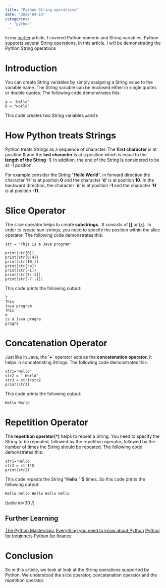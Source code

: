 ```yaml
---
title: "Python String operations"
date: "2020-04-14"
categories: 
  - "python"
---
```


In my [earlier](https://learnjava.co.in/python-numeric-and-string-variables/) article, I covered Python numeric and String variables. Python supports several String operations. In this article, I will be demonstrating the Python String operations

# Introduction

You can create String variables by simply assigning a String value to the variable name. The String variable can be enclosed either in single quotes or double quotes. The following code demonstrates this:

```
a = 'Hello'
b = "world"
```

This code creates two String variables `a`and `b`

# How Python treats Strings

Python treats Strings as a sequence of character. The **first character** is at position **0** and the **last character** is at a position which is equal to the **length of the String -1**. In addition, the end of the String is considered to be at -1 position.

For example consider the String "**Hello World**". In forward direction the character '**H**' is at position **0** and the character '**d**' is at position **10**. In the backward direction, the character '**d**' is at position **\-1** and the character '**H**' is at position **\-11**.

# Slice Operator

The slice operator helps to create **substrings**.  It consists of **\[\]** or **\[:\]**.  In order to create sun-strings, you need to specify the position within the slice operator. The following code demonstrates this:

```
str = 'This is a Java program'

print(str[0])
print(str[0:4])
print(str[10:])
print(str[:4])
print(str[-1])
print(str[5:-1])
print(str[-7:-1])

```

This code prints the following output:

```
T
This
Java program
This
m
is a Java progra
progra
```

# Concatenation Operator

Just like in Java, the '**+**' operator acts as the **concatenation operator**. It helps in concatenating Strings. The following code demonstrates this:

```
str1='Hello'
str2 = ' World'
str3 = str1+str2
print(str3)
```

This code prints the following output:

```
Hello World
```

# Repetition Operator

The **repetition operator(\*)** helps to repeat a String. You need to specify the String to be repeated, followed by the repetition operator, followed by the number of times the String should be repeated. The following code demonstrates this:

```
str1='Hello '
str2 = str1*5
print(str2)
```

This code repeats the String "**Hello** " **5** times. So this code prints the following output:

```
Hello Hello Hello Hello Hello
```

\[table id=30 /\]

## Further Learning

[The Python Masterclass](https://click.linksynergy.com/deeplink?id=MnzIZAZNE5Y&mid=39197&murl=https%3A%2F%2Fwww.udemy.com%2Fcourse%2Fpython-the-complete-python-developer-course%2F) [Everything you need to know about Python](https://click.linksynergy.com/deeplink?id=MnzIZAZNE5Y&mid=39197&murl=https%3A%2F%2Fwww.udemy.com%2Fcourse%2Fthe-python-bible%2F) [Python for beginners](https://click.linksynergy.com/deeplink?id=MnzIZAZNE5Y&mid=39197&murl=https%3A%2F%2Fwww.udemy.com%2Fcourse%2Fpython-programming-projects%2F) [Python for finance](https://click.linksynergy.com/deeplink?id=MnzIZAZNE5Y&mid=39197&murl=https%3A%2F%2Fwww.udemy.com%2Fcourse%2Fpython-for-finance-investment-fundamentals-data-analytics%2F)

# Conclusion

So in this article, we took at look at the String operations supported by Python. We understood the slice operator, concatenation operator and the repetition operator.
